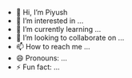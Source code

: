 - 👋 Hi, I’m Piyush
- 👀 I’m interested in ...
- 🌱 I’m currently learning ...
- 💞️ I’m looking to collaborate on ...
- 📫 How to reach me ...
- 😄 Pronouns: ...
- ⚡ Fun fact: ...

<!---
shikhais/shikhais is a ✨ special ✨ repository because its `README.md` (this file) appears on your GitHub profile.
You can click the Preview link to take a look at your changes.
--->
